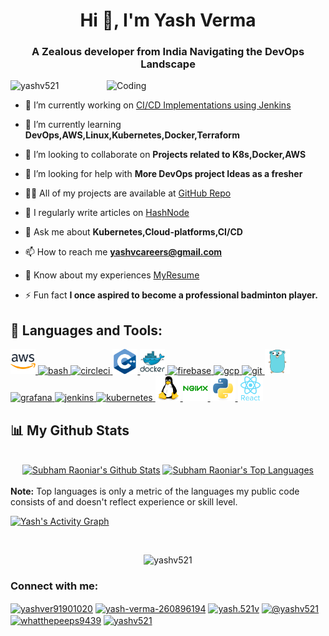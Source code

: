 <h1 align="center">Hi 👋, I'm Yash Verma</h1>
<h3 align="center">A Zealous developer from India Navigating the DevOps Landscape</h3>
<img align="right" alt="Coding" width="350" src="gitlab.gif">

<p align="left"> <img src="https://komarev.com/ghpvc/?username=yashv521&label=Profile%20views&color=0e75b6&style=flat" alt="yashv521" /> </p>

- 🔭 I’m currently working on [CI/CD Implementations using Jenkins](https://github.com/yashv521/Notes-app-django)

- 🌱 I’m currently learning **DevOps,AWS,Linux,Kubernetes,Docker,Terraform**

- 👯 I’m looking to collaborate on **Projects related to K8s,Docker,AWS**

- 🤝 I’m looking for help with **More DevOps project Ideas as a fresher**

- 👨‍💻 All of my projects are available at [GitHub Repo](https://github.com/yashv521)

- 📝 I regularly write articles on [HashNode](https://yashv521.hashnode.dev/)

- 💬 Ask me about **Kubernetes,Cloud-platforms,CI/CD**

- 📫 How to reach me **yashvcareers@gmail.com**

- 📄 Know about my experiences [MyResume](https://rb.gy/77jui)

- ⚡ Fun fact **I once aspired to become a professional badminton player.**

<h2 align="left">🚀 Languages and Tools:</h2>
<p align="left"> <a href="https://aws.amazon.com" target="_blank" rel="noreferrer"> <img src="https://raw.githubusercontent.com/devicons/devicon/master/icons/amazonwebservices/amazonwebservices-original-wordmark.svg" alt="aws" width="40" height="40"/> </a> <a href="https://www.gnu.org/software/bash/" target="_blank" rel="noreferrer"> <img src="https://www.vectorlogo.zone/logos/gnu_bash/gnu_bash-icon.svg" alt="bash" width="40" height="40"/> </a> <a href="https://circleci.com" target="_blank" rel="noreferrer"> <img src="https://www.vectorlogo.zone/logos/circleci/circleci-icon.svg" alt="circleci" width="40" height="40"/> </a> <a href="https://www.w3schools.com/cpp/" target="_blank" rel="noreferrer"> <img src="https://raw.githubusercontent.com/devicons/devicon/master/icons/cplusplus/cplusplus-original.svg" alt="cplusplus" width="40" height="40"/> </a> <a href="https://www.docker.com/" target="_blank" rel="noreferrer"> <img src="https://raw.githubusercontent.com/devicons/devicon/master/icons/docker/docker-original-wordmark.svg" alt="docker" width="40" height="40"/> </a> <a href="https://firebase.google.com/" target="_blank" rel="noreferrer"> <img src="https://www.vectorlogo.zone/logos/firebase/firebase-icon.svg" alt="firebase" width="40" height="40"/> </a> <a href="https://cloud.google.com" target="_blank" rel="noreferrer"> <img src="https://www.vectorlogo.zone/logos/google_cloud/google_cloud-icon.svg" alt="gcp" width="40" height="40"/> </a> <a href="https://git-scm.com/" target="_blank" rel="noreferrer"> <img src="https://www.vectorlogo.zone/logos/git-scm/git-scm-icon.svg" alt="git" width="40" height="40"/> </a> <a href="https://golang.org" target="_blank" rel="noreferrer"> <img src="https://raw.githubusercontent.com/devicons/devicon/master/icons/go/go-original.svg" alt="go" width="40" height="40"/> </a> <a href="https://grafana.com" target="_blank" rel="noreferrer"> <img src="https://www.vectorlogo.zone/logos/grafana/grafana-icon.svg" alt="grafana" width="40" height="40"/> </a> <a href="https://www.jenkins.io" target="_blank" rel="noreferrer"> <img src="https://www.vectorlogo.zone/logos/jenkins/jenkins-icon.svg" alt="jenkins" width="40" height="40"/> </a> <a href="https://kubernetes.io" target="_blank" rel="noreferrer"> <img src="https://www.vectorlogo.zone/logos/kubernetes/kubernetes-icon.svg" alt="kubernetes" width="40" height="40"/> </a> <a href="https://www.linux.org/" target="_blank" rel="noreferrer"> <img src="https://raw.githubusercontent.com/devicons/devicon/master/icons/linux/linux-original.svg" alt="linux" width="40" height="40"/> </a> <a href="https://www.nginx.com" target="_blank" rel="noreferrer"> <img src="https://raw.githubusercontent.com/devicons/devicon/master/icons/nginx/nginx-original.svg" alt="nginx" width="40" height="40"/> </a> <a href="https://www.python.org" target="_blank" rel="noreferrer"> <img src="https://raw.githubusercontent.com/devicons/devicon/master/icons/python/python-original.svg" alt="python" width="40" height="40"/> </a> <a href="https://reactjs.org/" target="_blank" rel="noreferrer"> <img src="https://raw.githubusercontent.com/devicons/devicon/master/icons/react/react-original-wordmark.svg" alt="react" width="40" height="40"/> </a> </p>

## 📊 My Github Stats

  <br/>
  <div align="center">
    <a href="https://github.com/yashv521/github-readme-stats"><img alt="Subham Raoniar's Github Stats" src="https://github-readme-stats.vercel.app/api?username=yashv521&show_icons=true&count_private=true&theme=react&hide_border=true&bg_color=0D1117" /></a>
  <a href="https://github.com/SubhamRaoniar28/github-readme-stats"><img alt="Subham Raoniar's Top Languages" src="https://github-readme-stats.vercel.app/api/top-langs/?username=yashv521&langs_count=8&count_private=true&layout=compact&theme=react&hide_border=true&bg_color=0D1117" /></a>
  </div>
  <br/>
  <b>Note:</b> Top languages is only a metric of the languages my public code consists of and doesn't reflect experience or skill level.

<br/>

<a href="https://github.com/SubhamRaoniar28/github-readme-activity-graph"><img alt="Yash's Activity Graph" src="https://github-readme-activity-graph.vercel.app/graph?username=yashv521&bg_color=0D1117&color=5BCDEC&line=5BCDEC&point=FFFFFF&hide_border=true" /></a>

<br/>

<p>
  <div align="center">
  <img align="justify" src="https://github-readme-streak-stats.herokuapp.com/?user=yashv521&" alt="yashv521" />
  </div>
  </p>


<h3 align="left">Connect with me:</h3>
<p align="left">
<a href="https://twitter.com/yashver91901020" target="blank"><img align="center" src="https://raw.githubusercontent.com/rahuldkjain/github-profile-readme-generator/master/src/images/icons/Social/twitter.svg" alt="yashver91901020" height="30" width="40" /></a>
<a href="https://linkedin.com/in/yash-verma-260896194" target="blank"><img align="center" src="https://raw.githubusercontent.com/rahuldkjain/github-profile-readme-generator/master/src/images/icons/Social/linked-in-alt.svg" alt="yash-verma-260896194" height="30" width="40" /></a>
<a href="https://instagram.com/yash.521v" target="blank"><img align="center" src="https://raw.githubusercontent.com/rahuldkjain/github-profile-readme-generator/master/src/images/icons/Social/instagram.svg" alt="yash.521v" height="30" width="40" /></a>
<a href="https://hashnode.com/@yashv521" target="blank"><img align="center" src="https://raw.githubusercontent.com/rahuldkjain/github-profile-readme-generator/master/src/images/icons/Social/hashnode.svg" alt="@yashv521" height="30" width="40" /></a>
<a href="https://www.youtube.com/channel/UCBIpMvp0F8nl8gTRFFmBZJA" target="blank"><img align="center" src="https://raw.githubusercontent.com/rahuldkjain/github-profile-readme-generator/master/src/images/icons/Social/youtube.svg" alt="whatthepeeps9439" height="30" width="40" /></a>
<a href="https://www.leetcode.com/yashv521" target="blank"><img align="center" src="https://raw.githubusercontent.com/rahuldkjain/github-profile-readme-generator/master/src/images/icons/Social/leet-code.svg" alt="yashv521" height="30" width="40" /></a>
</p>
